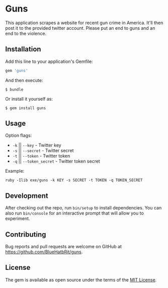 # Guns

This application scrapes a website for recent gun crime in America. It'll then post it to the provided twitter account. Please put an end to guns and an end to the violence.

## Installation

Add this line to your application's Gemfile:

```ruby
gem 'guns'
```

And then execute:

    $ bundle

Or install it yourself as:

    $ gem install guns

## Usage

Option flags:

* `-k` || `--key` - Twitter key
* `-s` || `--secret` - Twitter secret
* `-t` || `--token` - Twitter token
* `-q` || `--token_secret` - Twitter token secret

Example:

`ruby -Ilib exe/guns -k KEY -s SECRET -t TOKEN -q TOKEN_SECRET`

## Development

After checking out the repo, run `bin/setup` to install dependencies. You can also run `bin/console` for an interactive prompt that will allow you to experiment.

## Contributing

Bug reports and pull requests are welcome on GitHub at https://github.com/BlueHatbRit/guns.


## License

The gem is available as open source under the terms of the [MIT License](http://opensource.org/licenses/MIT).
